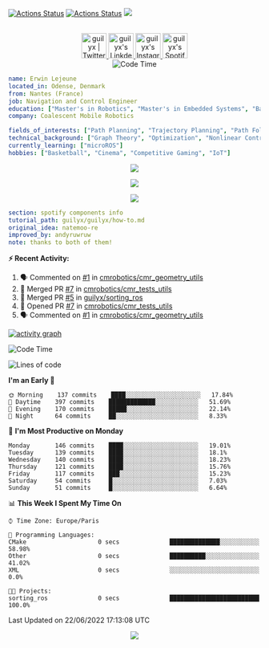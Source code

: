 [![Actions Status](https://github.com/guilyx/guilyx/workflows/wakatime-stats/badge.svg)](https://github.com/guilyx/guilyx/actions)
[![Actions Status](https://github.com/guilyx/guilyx/workflows/update-gh-activity/badge.svg)](https://github.com/guilyx/guilyx/actions)
![](https://visitor-badge.glitch.me/badge?page_id=guilyx.guilyx)

<p align="center">
<br/>
<a href="https://twitter.com/nthofhisname">
  <img alt="guilyx | Twitter" width="50px" src="https://user-images.githubusercontent.com/43545812/144034996-602b144a-16e1-41cc-99e7-c6040b20dcaf.png"/>
</a>
<a href="https://www.linkedin.com/in/erwinlejeune-lkn">
  <img alt="guilyx's LinkdeIN" width="50px" src="https://user-images.githubusercontent.com/43545812/144035037-0f415fc7-9f96-4517-a370-ccc6e78a714b.png" />
</a>
<a href="https://www.instagram.com/nthofhisname">
  <img alt="guilyx's Instagram" width="50px" src="https://user-images.githubusercontent.com/43545812/144035088-0dfb165f-8fe0-4d13-896c-876c29d2b128.png" />
</a>
<a href="https://open.spotify.com/user/11147618695?si=zZFn6uAGRLyoU02lsG50GA">
  <img alt="guilyx's Spotify" width="50px" src="https://user-images.githubusercontent.com/43545812/144035120-1ad5169b-91c7-4078-bef9-6a82c733f373.png" />
</a>
<br>
<img alt="Code Time" src="https://img.shields.io/endpoint?style=flat&url=https://codetime-api.datreks.com/badge/1615?logoColor=white%26project=%26recentMS=0%26showProject=false" />
</p>

```yaml
name: Erwin Lejeune
located_in: Odense, Denmark
from: Nantes (France)
job: Navigation and Control Engineer
education: ["Master's in Robotics", "Master's in Embedded Systems", "Bachelor's in Electronics"]
company: Coalescent Mobile Robotics

fields_of_interests: ["Path Planning", "Trajectory Planning", "Path Following", "Behaviour Planning", "Localization", "Sensor Fusion", "Embedded Systems"]
technical_background: ["Graph Theory", "Optimization", "Nonlinear Control", "Real-Time Systems", "Automated Planning"]
currently_learning: ["microROS"]
hobbies: ["Basketball", "Cinema", "Competitive Gaming", "IoT"]
```

<p align="center">
  <img alig src="https://github-profile-trophy.vercel.app/?username=guilyx&column=6&rank=SSS,SS,S,AAA,AA,A,B,C" />
</p>

<p align="center">
  <a href="https://spotify-github-profile.vercel.app/api/view?uid=11147618695&redirect=true">
    <img src="https://spotify-github-profile.vercel.app/api/view?uid=11147618695&cover_image=true&theme=default&bar_color=e3e3e3&bar_color_cover=true">
  </a>
</p>

<p align="center">
  <img src="https://guilyx.vercel.app/api/top-played">
</p>
 
```yaml
section: spotify components info
tutorial_path: guilyx/guilyx/how-to.md
original_idea: natemoo-re
improved_by: andyruwruw
note: thanks to both of them!
```


**:zap: Recent Activity:**

<!--START_SECTION:activity-->
1. 🗣 Commented on [#1](https://github.com/cmrobotics/cmr_geometry_utils/issues/1) in [cmrobotics/cmr_geometry_utils](https://github.com/cmrobotics/cmr_geometry_utils)
2. 🎉 Merged PR [#7](https://github.com/cmrobotics/cmr_tests_utils/pull/7) in [cmrobotics/cmr_tests_utils](https://github.com/cmrobotics/cmr_tests_utils)
3. 🎉 Merged PR [#5](https://github.com/guilyx/sorting_ros/pull/5) in [guilyx/sorting_ros](https://github.com/guilyx/sorting_ros)
4. 💪 Opened PR [#7](https://github.com/cmrobotics/cmr_tests_utils/pull/7) in [cmrobotics/cmr_tests_utils](https://github.com/cmrobotics/cmr_tests_utils)
5. 🗣 Commented on [#1](https://github.com/cmrobotics/cmr_geometry_utils/issues/1) in [cmrobotics/cmr_geometry_utils](https://github.com/cmrobotics/cmr_geometry_utils)
<!--END_SECTION:activity-->

[![activity graph](https://activity-graph.herokuapp.com/graph?username=guilyx&custom_title=Erwin's%20activity%20graph&theme=github-light&hide_border=true)](https://github.com/ashutosh00710/github-readme-activity-graph)

<!--START_SECTION:waka-->
![Code Time](http://img.shields.io/badge/Code%20Time-0%20secs-blue)

![Lines of code](https://img.shields.io/badge/From%20Hello%20World%20I%27ve%20Written-292%20Thousand%20lines%20of%20code-blue)

**I'm an Early 🐤** 

```text
🌞 Morning    137 commits    ████░░░░░░░░░░░░░░░░░░░░░   17.84% 
🌆 Daytime    397 commits    █████████████░░░░░░░░░░░░   51.69% 
🌃 Evening    170 commits    █████░░░░░░░░░░░░░░░░░░░░   22.14% 
🌙 Night      64 commits     ██░░░░░░░░░░░░░░░░░░░░░░░   8.33%

```
📅 **I'm Most Productive on Monday** 

```text
Monday       146 commits    ████░░░░░░░░░░░░░░░░░░░░░   19.01% 
Tuesday      139 commits    ████░░░░░░░░░░░░░░░░░░░░░   18.1% 
Wednesday    140 commits    ████░░░░░░░░░░░░░░░░░░░░░   18.23% 
Thursday     121 commits    ████░░░░░░░░░░░░░░░░░░░░░   15.76% 
Friday       117 commits    ███░░░░░░░░░░░░░░░░░░░░░░   15.23% 
Saturday     54 commits     █░░░░░░░░░░░░░░░░░░░░░░░░   7.03% 
Sunday       51 commits     █░░░░░░░░░░░░░░░░░░░░░░░░   6.64%

```


📊 **This Week I Spent My Time On** 

```text
⌚︎ Time Zone: Europe/Paris

💬 Programming Languages: 
CMake                    0 secs              ██████████████░░░░░░░░░░░   58.98% 
Other                    0 secs              ██████████░░░░░░░░░░░░░░░   41.02% 
XML                      0 secs              ░░░░░░░░░░░░░░░░░░░░░░░░░   0.0%

🐱‍💻 Projects: 
sorting_ros              0 secs              █████████████████████████   100.0%

```


 Last Updated on 22/06/2022 17:13:08 UTC
<!--END_SECTION:waka-->

<p align="center">
  <img src="https://capsule-render.vercel.app/api?type=waving&color=gradient&height=60&section=footer"/>
</p>
